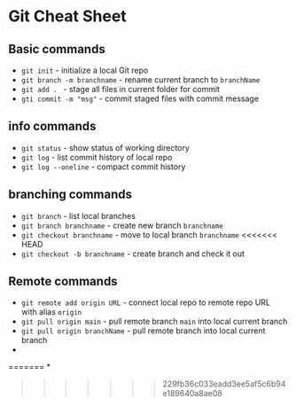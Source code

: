 # Git Cheat Sheet

## Basic commands
* `git init` - initialize a local Git repo
* `git branch -m branchname` - rename current branch to `branchName`
* `git add . ` -  stage all files in current folder for commit
* `gti commit -m "msg"` - commit staged files with commit message

## info commands
* `git status` - show status of working directory
* `git log` - list commit history of local repo
* `git log --oneline` -  compact commit history

## branching commands
* `git branch` - list local branches
* `git branch branchname` - create new branch `branchname`
* `git checkout branchname` - move to local branch `branchname`
<<<<<<< HEAD
* `git checkout -b branchname` -  create branch and check it out

## Remote commands
* `git remote add origin URL` - connect local repo to remote repo URL with alias `origin`
* `git pull origin main` - pull remote branch `main` into local current branch
* `git pull origin branchName` - pull remote branch into local current branch
* 
=======
*
>>>>>>> 229fb36c033eadd3ee5af5c6b94e189640a8ae08
